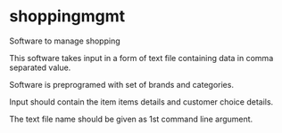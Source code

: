 # shoppingmgmt
Software to manage shopping

This software takes input in a form of text file containing data in comma separated value.

Software is preprogramed with set of brands and categories.

Input should contain the item items details and customer choice details.

The text file name should be given as 1st command line argument.
